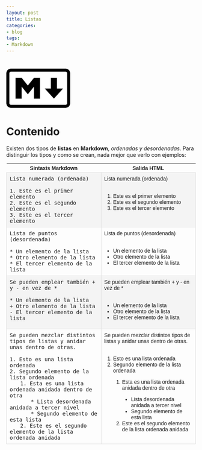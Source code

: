 ```yaml
---
layout: post
title: Listas
categories:
- blog
tags:
- Markdown
---
```


<!-- Estilo CSS del post-->
<style>
ul.b {list-style-type: disc;}

table {
    font-family: arial, sans-serif;
    border-collapse: collapse;
    width: 100%;
}

td {
  vertical-align: baseline;
    border: 1px solid #dddddd;
    text-align: left;
    padding: 8px;
}

th {
    text-align: center;
    width: 50%;
}
tr:nth-child(even) {
    background-color: rgba(238, 238, 238, 0.57);
}
td:first-child {
    font-family: 'Inconsolata', monospace;
}

table h1 {
  font-size: 2em;
  font-weight: normal;
  color: #000;
}

h2 {
  font-size: 1.5em;
  font-weight: normal;
}

h3 {
  font-size: 1.17em;
  font-weight: normal;
}

h4 {
  font-size: 1.00em;
  font-weight: normal;
}

h5 {
  font-size: 0.83em;
  font-weight: normal;
}

h6 {
  font-size: 0.67em;
  font-weight: normal;
}
</style>

<!-- Imagen Markdown -->
# <img src="./../static/markdown.png" alt="Drawing" style="width: 170px;"/>

<!-- Contenido post -->
# Contenido
Existen dos tipos de **listas** en **Markdown**, *ordenadas y desordenadas*. Para distinguir los tipos y como se crean, nada mejor que verlo con ejemplos:

<table>
  <tr>
    <th>Sintaxis Markdown</th>
    <th>Salida HTML</th>
  </tr>
  <tr>
    <td>
      Lista numerada (ordenada) <br/>
      <br/>
      1. Este es el primer elemento<br/>
      2. Este es el segundo elemento<br/>
      3. Este es el tercer elemento
    </td>
    <td>
      Lista numerada (ordenada) <br/>
      <br/>
      <ol>
        <li>Este es el primer elemento</li>
        <li>Este es el segundo elemento</li>
        <li>Este es el tercer elemento</li>
      </ol>
    </td>
  </tr>
  <tr>
      <td>
          Lista de puntos (desordenada)<br/>
          <br/>
          * Un elemento de la lista<br/>
          * Otro elemento de la lista<br/>
          * El tercer elemento de la lista
      </td>
      <td>
        Lista de puntos (desordenada)<br/>
        <br/>
        <ul class="b">
          <li>Un elemento de la lista</li>
          <li>Otro elemento de la lista</li>
          <li>El tercer elemento de la lista</li>
        </ul>
      </td>
  </tr>
  <tr>
      <td>
          Se pueden emplear también + y - en vez de *<br/>
          <br/>
          * Un elemento de la lista<br/>
          + Otro elemento de la lista<br/>
          - El tercer elemento de la lista
      </td>
      <td>
        Se pueden emplear también + y - en vez de *<br/>
        <br/>
        <ul class="b">
          <li>Un elemento de la lista</li>
          <li>Otro elemento de la lista</li>
          <li>El tercer elemento de la lista</li>
        </ul>
      </td>
  </tr>
  <tr>
      <td>
      Se pueden mezclar distintos tipos de listas y anidar unas dentro de otras.<br/>
      <br/>
      1. Esto es una lista ordenada<br/>
      2. Segundo elemento de la lista ordenada<br/>
        <span style="padding-left:2em">1. Esta es una lista ordenada anidada dentro de otra</span><br/>
          <span style="padding-left:4em">* Lista desordenada anidada a tercer nivel</span><br/>
          <span style="padding-left:4em">* Segundo elemento de esta lista</span><br/>
        <span style="padding-left:2em">2. Este es el segundo elemento de la lista ordenada anidada</span>
      </td>
      <td>
      Se pueden mezclar distintos tipos de listas y anidar unas dentro de otras.<br/>
      <br/>
      <ol>
        <li>Esto es una lista ordenada</li>
        <li>Segundo elemento de la lista ordenada</li>
        <ol>
          <li>Esta es una lista ordenada anidada dentro de otra</li>
          <ul class="b">
            <li>Lista desordenada anidada a tercer nivel</li>
            <li>Segundo elemento de esta lista</li>
          </ul>
          <li>Este es el segundo elemento de la lista ordenada anidada</li>
        </ol>
      </ol>
</td>
  </tr>
</table>

<br/>
